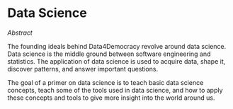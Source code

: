 # Data Science

*Abstract*

The founding ideals behind Data4Democracy revolve around data science.
Data science is the middle ground between software engineering and 
statistics. The application of data science  is used to  acquire data, 
shape it, discover patterns, and answer important questions.

The goal of a primer on data science is to teach basic data science
concepts, teach some of the tools used in data science, and how to 
apply these concepts and tools to give more insight into the world
around us.
